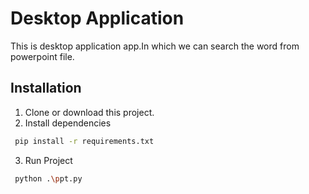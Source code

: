 
# Desktop Application

This is desktop application app.In which we can search the word from powerpoint file.


## Installation

1. Clone or download this project.
2. Install dependencies

```bash
 pip install -r requirements.txt
```

3. Run Project
```bash
 python .\ppt.py
```


    
